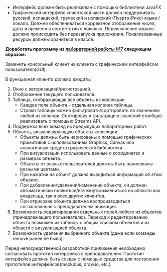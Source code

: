 - Интерфейс должен быть реализован с помощью библиотеки JavaFX
- Графический интерфейс клиентской части должен поддерживать русский, исландский, греческий и испанский (Пуэрто-Рико) языки / локали. Должно обеспечиваться корректное отображение чисел, даты и времени в соответстии с локалью. Переключение языков должно происходить без перезапуска приложения. Локализованные ресурсы должны храниться в классе.

**Доработать программу из [лабораторной работы №7](https://github.com/bbuubbblleeee/programming/tree/master/lab07) следующим образом:**

Заменить консольный клиент на клиента с графическим интерфейсом пользователя(GUI).

В функционал клиента должно входить:

1. Окно с авторизацией/регистрацией.
2. Отображение текущего пользователя.
3. Таблица, отображающая все объекты из коллекции
    - Каждое поле объекта - отдельная колонка таблицы.
    - Строки таблицы можно фильтровать/сортировать по значениям любой из колонок. Сортировку и фильтрацию значений столбцов реализовать с помощью Streams API.
4. Поддержка всех команд из предыдущих лабораторных работ.
5. Область, визуализирующую объекты коллекции
    - Объекты должны быть нарисованы с помощью графических примитивов с использованием Graphics, Canvas или аналогичных средств графической библиотеки.
    - При визуализации использовать данные о координатах и размерах объекта.
    - Объекты от разных пользователей должны быть нарисованы разными цветами.
    - При нажатии на объект должна выводиться информация об этом объекте.
    - При добавлении/удалении/изменении объекта, он должен автоматически появиться/исчезнуть/измениться  на области как владельца, так и всех других клиентов.
    - При отрисовке объекта должна воспроизводиться согласованная с преподавателем анимация.
6. Возможность редактирования отдельных полей любого из объектов (принадлежащего пользователю). Переход к редактированию объекта возможен из таблицы с общим списком объектов и из области с визуализацией объекта.
7. Возможность удаления выбранного объекта (даже если команды remove ранее не было).

Перед непосредственной разработкой приложения необходимо согласовать прототип интерфейса с преподавателем. Прототип интерфейса должен быть создан с помощью средства для построения прототипов интерфейсов(mockplus, draw.io, etc.)